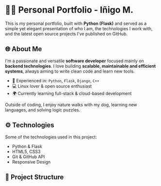 # 🧑‍💻 Personal Portfolio - Iñigo M.

This is my personal portfolio, built with **Python (Flask)** and served as a simple yet elegant presentation of who I am, the technologies I work with, and the latest open source projects I've published on GitHub.

## 🌐 About Me

I'm a passionate and versatile **software developer** focused mainly on **backend technologies**. I love building **scalable, maintainable and efficient systems**, always aiming to write clean code and learn new tools.

- 🔧 Experienced in: `Python`, `Flask`, `Django`, `C++`
- 💻 Linux lover & open source enthusiast
- 🌍 Currently learning full-stack & cloud-based development

Outside of coding, I enjoy nature walks with my dog, learning new languages, and solving logic puzzles.

## ⚙️ Technologies

Some of the technologies used in this project:

- Python & Flask
- HTML5, CSS3
- Git & GitHub API
- Responsive Design

## 📂 Project Structure

